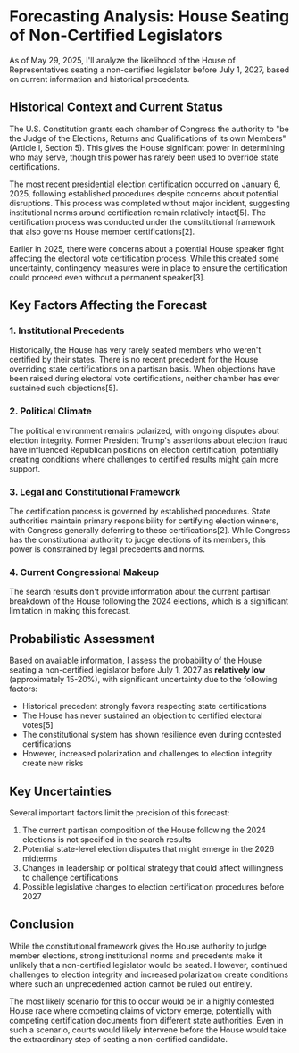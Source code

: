 # Forecasting Analysis: House Seating of Non-Certified Legislators

As of May 29, 2025, I'll analyze the likelihood of the House of Representatives seating a non-certified legislator before July 1, 2027, based on current information and historical precedents.

## Historical Context and Current Status

The U.S. Constitution grants each chamber of Congress the authority to "be the Judge of the Elections, Returns and Qualifications of its own Members" (Article I, Section 5). This gives the House significant power in determining who may serve, though this power has rarely been used to override state certifications.

The most recent presidential election certification occurred on January 6, 2025, following established procedures despite concerns about potential disruptions. This process was completed without major incident, suggesting institutional norms around certification remain relatively intact[5]. The certification process was conducted under the constitutional framework that also governs House member certifications[2].

Earlier in 2025, there were concerns about a potential House speaker fight affecting the electoral vote certification process. While this created some uncertainty, contingency measures were in place to ensure the certification could proceed even without a permanent speaker[3].

## Key Factors Affecting the Forecast

### 1. Institutional Precedents

Historically, the House has very rarely seated members who weren't certified by their states. There is no recent precedent for the House overriding state certifications on a partisan basis. When objections have been raised during electoral vote certifications, neither chamber has ever sustained such objections[5].

### 2. Political Climate

The political environment remains polarized, with ongoing disputes about election integrity. Former President Trump's assertions about election fraud have influenced Republican positions on election certification, potentially creating conditions where challenges to certified results might gain more support.

### 3. Legal and Constitutional Framework

The certification process is governed by established procedures. State authorities maintain primary responsibility for certifying election winners, with Congress generally deferring to these certifications[2]. While Congress has the constitutional authority to judge elections of its members, this power is constrained by legal precedents and norms.

### 4. Current Congressional Makeup

The search results don't provide information about the current partisan breakdown of the House following the 2024 elections, which is a significant limitation in making this forecast.

## Probabilistic Assessment

Based on available information, I assess the probability of the House seating a non-certified legislator before July 1, 2027 as **relatively low** (approximately 15-20%), with significant uncertainty due to the following factors:

- Historical precedent strongly favors respecting state certifications
- The House has never sustained an objection to certified electoral votes[5]
- The constitutional system has shown resilience even during contested certifications
- However, increased polarization and challenges to election integrity create new risks

## Key Uncertainties

Several important factors limit the precision of this forecast:

1. The current partisan composition of the House following the 2024 elections is not specified in the search results
2. Potential state-level election disputes that might emerge in the 2026 midterms
3. Changes in leadership or political strategy that could affect willingness to challenge certifications
4. Possible legislative changes to election certification procedures before 2027

## Conclusion

While the constitutional framework gives the House authority to judge member elections, strong institutional norms and precedents make it unlikely that a non-certified legislator would be seated. However, continued challenges to election integrity and increased polarization create conditions where such an unprecedented action cannot be ruled out entirely.

The most likely scenario for this to occur would be in a highly contested House race where competing claims of victory emerge, potentially with competing certification documents from different state authorities. Even in such a scenario, courts would likely intervene before the House would take the extraordinary step of seating a non-certified candidate.